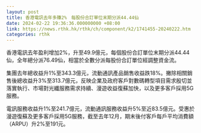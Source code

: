 ```yaml
---
layout: post
title: 香港電訊去年多賺2%　每股份合訂單位末期分派44.44仙
date: 2024-02-22 19:36:36.000000000 +08:00
link: https://news.rthk.hk/rthk/ch/component/k2/1741455-20240222.htm
categories: rthk
---
```


香港電訊去年盈利增加2%，升至49.9億元，每個股份合訂單位末期分派44.44仙，全年總分派76.49仙，相當於全數分派每股份合訂單位經調整資金流。

集團去年總收益升1%至343.3億元，流動通訊產品銷售收益跌18%。撇除相關銷售後總收益升3%至313.7億元，反映企業及政府客戶對數碼轉型項目需求殷切並落實執行、市場對光纖服務需求持續、漫遊收益復蘇加快，以及更多客戶採用5G服務。

電訊服務收益升1%至241.7億元，流動通訊服務收益升5%至近83.5億元。受惠於漫遊復蘇及更多客戶採用5G服務，截至去年12月，期末後付客戶每戶平均消費額（ARPU）升2%至191元。
